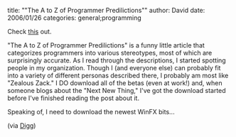
title: "\"The A to Z of Programmer Predilictions\""
author: David
date: 2006/01/26
categories: general;programming

Check [this](http://www.hacknot.info/hacknot/action/showEntry?eid=81) out.

"The A to Z of Programmer Predilictions" is a funny little article that categorizes programmers into various stereotypes, most of which are surprisingly accurate. As I read through the descriptions, I started spotting people in my organization. Though I (and everyone else) can probably fit into a variety of different personas described there, I probably am most like "Zealous Zack." I DO download all of the betas (even at work!) and, when someone blogs about the "Next New Thing," I've got the download started before I've finished reading the post about it.

Speaking of, I need to download the newest WinFX bits...

(via [Digg](http://digg.com/programming/The_A_to_Z_of_Programmer_Predilictions))

